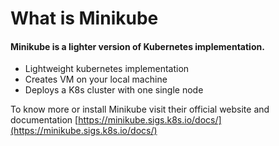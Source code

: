 # What is Minikube

#### Minikube is a lighter version of Kubernetes implementation.

* Lightweight kubernetes implementation
* Creates VM on your local machine
* Deploys a K8s cluster with one single node

To know more or install Minikube visit their official website and documentation [https://minikube.sigs.k8s.io/docs/](https://minikube.sigs.k8s.io/docs/)

